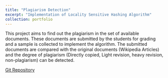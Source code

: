 ```yaml
---
title: "Plagiarism Detection"
excerpt: "Implementation of Locality Sensitive Hashing Algorithm"
collection: portfolio
---
```


This project aims to find out the plagiarism in the set of available documents. These documents are submitted by the students for grading and a sample is collected to implement the algorithm. The submitted documents are compared with the original documents (Wikipedia Articles) and the degree of plagiarism (Directly copied, Light revision, heavy revision, non-plagiarism) can be detected.


[Git Repository](https://github.com/ryputtam/Locality-Sensitive-Hashing-Plagiarism-Detection) 